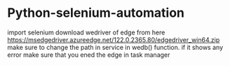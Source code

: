 # Python-selenium-automation
import selenium
download wedriver of edge from here https://msedgedriver.azureedge.net/122.0.2365.80/edgedriver_win64.zip
make sure to change the path in service in wedb() function.
if it shows any error make sure that you ened the edge in task manager 
